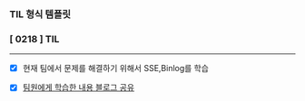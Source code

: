 ### TIL 형식 템플릿

### [ 0218  ] TIL

---

- [x] 현재 팀에서 문제를 해결하기 위해서 SSE,Binlog를 학습

- [x] [팀원에게 학습한 내용 블로그 공유](https://velog.io/@geon_km/Spring%EC%97%90%EC%84%9CServer-Sent-EventsSSE%EA%B5%AC%ED%98%84%ED%95%98%EA%B8%B0)